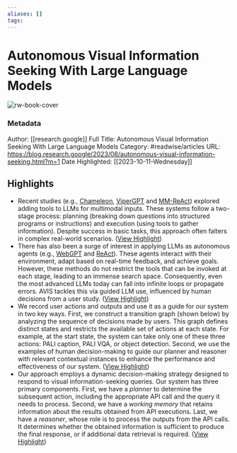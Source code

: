 ```yaml
---
aliases: []
tags:
---
```

# Autonomous Visual Information Seeking With Large Language Models

![rw-book-cover](https://blogger.googleusercontent.com/img/b/R29vZ2xl/AVvXsEje4SF07XPWF1tjYompjrnyrqMXDjqkeotbgVq0mMaGL6fuTPtw45P0TewFTemIVW8KBVCDdWtMS89gLqNpbDNjwWRg8WlvzzkhBGBOWmM1SUFzF5vkoFiiaIylBb2jZELcM4HDYqYoAmK4eYzrvfCHgAASKIZY1kVGcL9ORQXF4Qdfo32mA8Z4bh8smHNA/w1200-h630-p-k-no-nu/AVIS.png)
### Metadata
Author: [[research.google]]
Full Title: Autonomous Visual Information Seeking With Large Language Models
Category: #readwise/articles
URL: https://blog.research.google/2023/08/autonomous-visual-information-seeking.html?m=1
Date Highlighted: [[2023-10-11-Wednesday]]

## Highlights
- Recent studies (e.g., [Chameleon](https://arxiv.org/abs/2304.09842), [ViperGPT](https://viper.cs.columbia.edu/) and [MM-ReAct](https://multimodal-react.github.io/)) explored adding tools to LLMs for multimodal inputs. These systems follow a two-stage process: planning (breaking down questions into structured programs or instructions) and execution (using tools to gather information). Despite success in basic tasks, this approach often falters in complex real-world scenarios. ([View Highlight](https://read.readwise.io/read/01hcgfcpqqsfrqhvyvdedbxgfh))
- There has also been a surge of interest in applying LLMs as autonomous agents (e.g., [WebGPT](https://openai.com/research/webgpt) and [ReAct](https://react-lm.github.io/)). These agents interact with their environment, adapt based on real-time feedback, and achieve goals. However, these methods do not restrict the tools that can be invoked at each stage, leading to an immense search space. Consequently, even the most advanced LLMs today can fall into infinite loops or propagate errors. AVIS tackles this via guided LLM use, influenced by human decisions from a user study. ([View Highlight](https://read.readwise.io/read/01hcgfd5qdtw2b7r3bjjd8tkfs))
- We record user actions and outputs and use it as a guide for our system in two key ways. First, we construct a transition graph (shown below) by analyzing the sequence of decisions made by users. This graph defines distinct states and restricts the available set of actions at each state. For example, at the start state, the system can take only one of these three actions: PALI caption, PALI VQA, or object detection. Second, we use the examples of human decision-making to guide our planner and reasoner with relevant contextual instances to enhance the performance and effectiveness of our system. ([View Highlight](https://read.readwise.io/read/01hcgfgj5dmebahw2jzz7sbhtr))
- Our approach employs a dynamic decision-making strategy designed to respond to visual information-seeking queries. Our system has three primary components. First, we have a *planner* to determine the subsequent action, including the appropriate API call and the query it needs to process. Second, we have a *working memory* that retains information about the results obtained from API executions. Last, we have a *reasoner*, whose role is to process the outputs from the API calls. It determines whether the obtained information is sufficient to produce the final response, or if additional data retrieval is required. ([View Highlight](https://read.readwise.io/read/01hcgfqsfcngecj0dms5wmmrbs))
